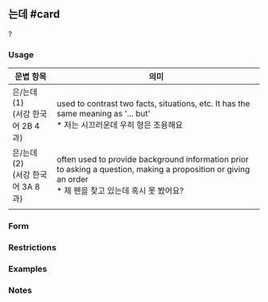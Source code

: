 ## 는데 #card
?
### Usage
| 문볍 항목                      | 의미                                                                                                                                          |
| -------------------------- | ------------------------------------------------------------------------------------------------------------------------------------------- |
| 은/는데 (1)<br>(서강 한국어 2B 4과) | used to contrast two facts, situations, etc. It has the same meaning as '... but'<br>* 저는 시끄러운데 우히 형은 조용해요                                  |
| 은/는데 (2)<br>(서강 한국어 3A 8과) | often used to provide background information prior to asking a question, making a proposition or giving an order<br>* 제 펜을 찾고 있는데 혹시 못 봤어요? |
|                            |                                                                                                                                             |
### Form
### Restrictions
### Examples
### Notes

